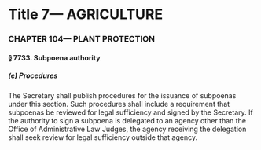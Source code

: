 
# Title 7— AGRICULTURE
### CHAPTER 104— PLANT PROTECTION
#### § 7733. Subpoena authority
##### (e) Procedures

The Secretary shall publish procedures for the issuance of subpoenas under this section. Such procedures shall include a requirement that subpoenas be reviewed for legal sufficiency and signed by the Secretary. If the authority to sign a subpoena is delegated to an agency other than the Office of Administrative Law Judges, the agency receiving the delegation shall seek review for legal sufficiency outside that agency.
